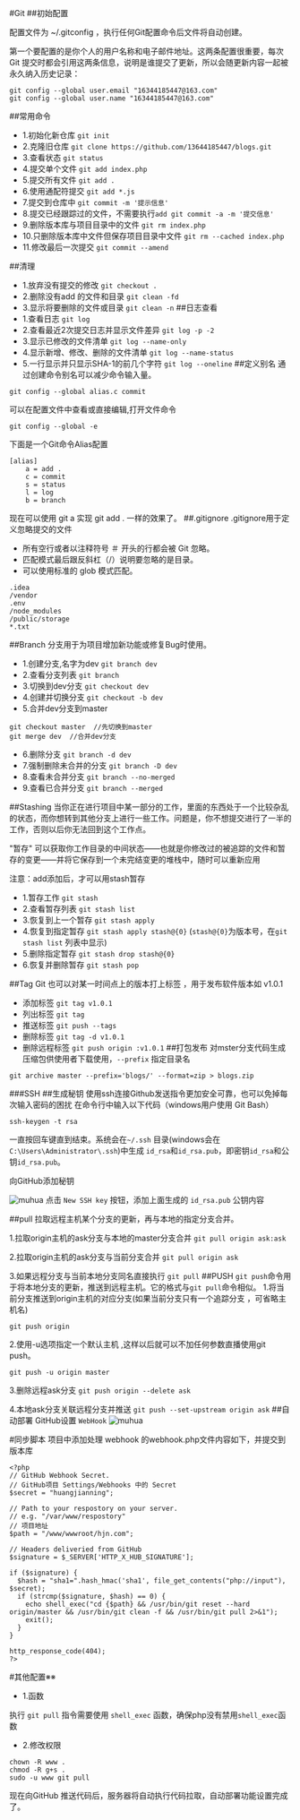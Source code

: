 #Git
##初始配置

配置文件为 ~/.gitconfig ，执行任何Git配置命令后文件将自动创建。

第一个要配置的是你个人的用户名称和电子邮件地址。这两条配置很重要，每次 Git 提交时都会引用这两条信息，说明是谁提交了更新，所以会随更新内容一起被永久纳入历史记录：

```
git config --global user.email "16344185447@163.com"
git config --global user.name "16344185447@163.com"
```
##常用命令

* 1.初始化新仓库 `git init`
* 2.克隆旧仓库 `git clone https://github.com/13644185447/blogs.git`
* 3.查看状态 `git status`
* 4.提交单个文件 `git add index.php`
* 5.提交所有文件 `git add .`
* 6.使用通配符提交 `git add *.js`
* 7.提交到仓库中 `git commit -m '提示信息'`
* 8.提交已经跟踪过的文件，不需要执行`add git commit -a -m '提交信息'`
* 9.删除版本库与项目目录中的文件 `git rm index.php`
* 10.只删除版本库中文件但保存项目目录中文件 `git rm --cached index.php`
* 11.修改最后一次提交 `git commit --amend`

##清理
* 1.放弃没有提交的修改 `git checkout .`
* 2.删除没有add 的文件和目录 `git clean -fd`
* 3.显示将要删除的文件或目录 `git clean -n`
##日志查看
* 1.查看日志 `git log`
* 2.查看最近2次提交日志并显示文件差异 `git log -p -2`
* 3.显示已修改的文件清单 `git log --name-only`
* 4.显示新增、修改、删除的文件清单 `git log --name-status`
* 5.一行显示并只显示SHA-1的前几个字符 `git log --oneline`
##定义别名
通过创建命令别名可以减少命令输入量。
```
git config --global alias.c commit
```
可以在配置文件中查看或直接编辑,打开文件命令
```
git config --global -e
```
下面是一个Git命令Alias配置
```
[alias]
	a = add .
	c = commit
	s = status
	l = log
	b = branch
```
现在可以使用 git a 实现 git add . 一样的效果了。
##.gitignore
.gitignore用于定义忽略提交的文件
* 所有空行或者以注释符号 ＃ 开头的行都会被 Git 忽略。
* 匹配模式最后跟反斜杠（/）说明要忽略的是目录。
* 可以使用标准的 glob 模式匹配。
```
.idea
/vendor
.env
/node_modules
/public/storage
*.txt
```
##Branch
分支用于为项目增加新功能或修复Bug时使用。
* 1.创建分支,名字为dev `git branch dev`
* 2.查看分支列表 `git branch`
* 3.切换到dev分支 `git checkout dev`
* 4.创建并切换分支 `git checkout -b dev`
* 5.合并dev分支到master
```
git checkout master  //先切换到master
git merge dev  //合并dev分支
```
* 6.删除分支 `git branch -d dev`
* 7.强制删除未合并的分支 `git branch -D dev`
* 8.查看未合并分支 `git branch --no-merged`
* 9.查看已合并分支 `git branch --merged`

##Stashing
当你正在进行项目中某一部分的工作，里面的东西处于一个比较杂乱的状态，而你想转到其他分支上进行一些工作。问题是，你不想提交进行了一半的工作，否则以后你无法回到这个工作点。

"暂存" 可以获取你工作目录的中间状态——也就是你修改过的被追踪的文件和暂存的变更——并将它保存到一个未完结变更的堆栈中，随时可以重新应用

注意：add添加后，才可以用stash暂存


* 1.暂存工作 `git stash`
* 2.查看暂存列表 `git stash list`
* 3.恢复到上一个暂存 `git stash apply`
* 4.恢复到指定暂存 `git stash apply stash@{0}` (`stash@{0}`为版本号，在`git stash list` 列表中显示)
* 5.删除指定暂存 `git stash drop stash@{0}`
* 6.恢复并删除暂存 `git stash pop`

##Tag
Git 也可以对某一时间点上的版本打上标签 ，用于发布软件版本如 v1.0.1

* 添加标签 `git tag v1.0.1`
* 列出标签 `git tag`
* 推送标签 `git push --tags`
* 删除标签 `git tag -d v1.0.1`
* 删除远程标签 `git push origin :v1.0.1`
##打包发布
对mster分支代码生成压缩包供使用者下载使用，`--prefix` 指定目录名
```
git archive master --prefix='blogs/' --format=zip > blogs.zip
```
###SSH
##生成秘钥
使用ssh连接Github发送指令更加安全可靠，也可以免掉每次输入密码的困扰
在命令行中输入以下代码（windows用户使用 Git Bash）
```
ssh-keygen -t rsa
```
一直按回车键直到结束。系统会在`~/.ssh` 目录(windows会在`C:\Users\Administrator\.ssh`)中生成 `id_rsa`和`id_rsa.pub`，即密钥`id_rsa`和公钥`id_rsa.pub`。

向GitHub添加秘钥

![muhua](https://qqadapt.qpic.cn/txdocpic/0/94152d5d684863bebba0537138a85917/1600?_type=png)
点击 `New SSH key` 按钮，添加上面生成的 `id_rsa.pub` 公钥内容

##pull
拉取远程主机某个分支的更新，再与本地的指定分支合并。

1.拉取origin主机的ask分支与本地的master分支合并 `git pull origin ask:ask`

2.拉取origin主机的ask分支与当前分支合并 `git pull origin ask`

3.如果远程分支与当前本地分支同名直接执行 `git pull`
##PUSH
`git push`命令用于将本地分支的更新，推送到远程主机。它的格式与`git pull`命令相似。
1.将当前分支推送到origin主机的对应分支(如果当前分支只有一个追踪分支 ，可省略主机名)
```
git push origin
```
2.使用-u选项指定一个默认主机 ,这样以后就可以不加任何参数直播使用git push。
```
git push -u origin master
```
3.删除远程ask分支  `git push origin --delete ask`

4.本地ask分支关联远程分支并推送 `git push --set-upstream origin ask`
##自动部署
GitHub设置 `WebHook`
![muhua](https://qqadapt.qpic.cn/txdocpic/0/de7721392447f243e222eaab5bf1efe6/1600?_type=png)

#同步脚本
项目中添加处理 webhook 的webhook.php文件内容如下，并提交到版本库
```
<?php
// GitHub Webhook Secret.
// GitHub项目 Settings/Webhooks 中的 Secret
$secret = "huangjianning";

// Path to your respostory on your server.
// e.g. "/var/www/respostory"
// 项目地址
$path = "/www/wwwroot/hjn.com";

// Headers deliveried from GitHub
$signature = $_SERVER['HTTP_X_HUB_SIGNATURE'];

if ($signature) {
  $hash = "sha1=".hash_hmac('sha1', file_get_contents("php://input"), $secret);
  if (strcmp($signature, $hash) == 0) {
    echo shell_exec("cd {$path} && /usr/bin/git reset --hard origin/master && /usr/bin/git clean -f && /usr/bin/git pull 2>&1");
    exit();
  }
}

http_response_code(404);
?>
```
#其他配置※※
* 1.函数

执行 `git pull` 指令需要使用 `shell_exec` 函数，确保php没有禁用`shell_exec`函数

* 2.修改权限

```
chown -R www .
chmod -R g+s .
sudo -u www git pull
```
现在向GitHub 推送代码后，服务器将自动执行代码拉取，自动部署功能设置完成了。
